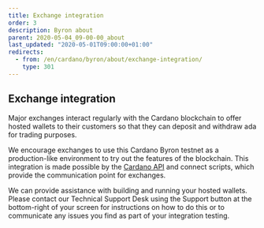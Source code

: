 ```yaml
---
title: Exchange integration
order: 3
description: Byron about
parent: 2020-05-04_09-00-00_about
last_updated: "2020-05-01T09:00:00+01:00"
redirects:
  - from: /en/cardano/byron/about/exchange-integration/
    type: 301
---
```

## Exchange integration

Major exchanges interact regularly with the Cardano blockchain to offer hosted wallets to their customers so that they can deposit and withdraw ada for trading purposes.

We encourage exchanges to use this Cardano Byron testnet as a production-like environment to try out the features of the blockchain. This integration is made possible by the [Cardano API](https://iohk.zendesk.com/hc/en-us/articles/360010928513-Getting-Started-with-Cardano-Node-API) and connect scripts, which provide the communication point for exchanges.  

We can provide assistance with building and running your hosted wallets. Please contact our Technical Support Desk using the Support button at the bottom-right of your screen for instructions on how to do this or to communicate any issues you find as part of your integration testing.
